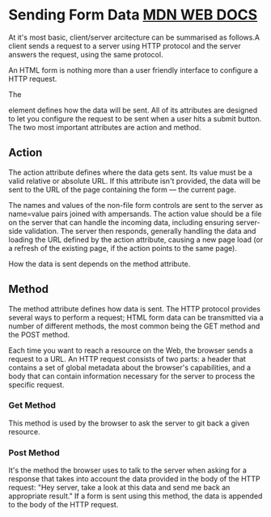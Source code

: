 # Sending Form Data [MDN WEB DOCS](https://developer.mozilla.org/en-US/docs/Learn/Forms/Sending_and_retrieving_form_data)

At it's most basic, client/server arcitecture can be summarised as follows.A client sends a request to a server using HTTP protocol and the server answers the request, using the same protocol.

An HTML form is nothing more than a user friendly interface to configure a HTTP request.

The <form> element defines how the data will be sent. All of its attributes are designed to let you configure the request to be sent when a user hits a submit button. The two most important attributes are action and method.


## Action

The action attribute defines where the data gets sent. Its value must be a valid relative or absolute URL. If this attribute isn't provided, the data will be sent to the URL of the page containing the form — the current page.

The names and values of the non-file form controls are sent to the server as name=value pairs joined with ampersands. The action value should be a file on the server that can handle the incoming data, including ensuring server-side validation. The server then responds, generally handling the data and loading the URL defined by the action attribute, causing a new page load (or a refresh of the existing page, if the action points to the same page).

How the data is sent depends on the method attribute.

## Method

The method attribute defines how data is sent. The HTTP protocol provides several ways to perform a request; HTML form data can be transmitted via a number of different methods, the most common being the GET method and the POST method.

Each time you want to reach a resource on the Web, the browser sends a request to a URL. An HTTP request consists of two parts: a header that contains a set of global metadata about the browser's capabilities, and a body that can contain information necessary for the server to process the specific request.

### Get Method

This method is used by the browser to ask the server to git back a given resource.

### Post Method

It's the method the browser uses to talk to the server when asking for a response that takes into account the data provided in the body of the HTTP request: "Hey server, take a look at this data and send me back an appropriate result." If a form is sent using this method, the data is appended to the body of the HTTP request.


